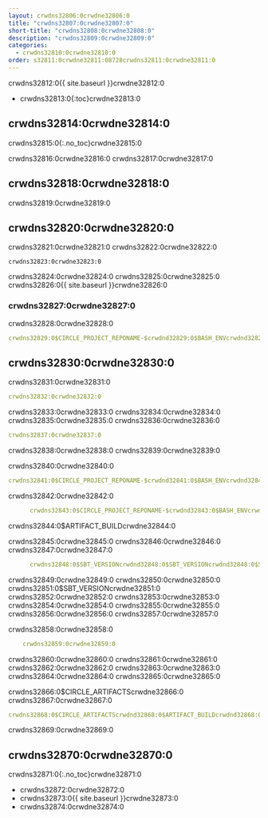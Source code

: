 ```yaml
---
layout: crwdns32806:0crwdne32806:0
title: "crwdns32807:0crwdne32807:0"
short-title: "crwdns32808:0crwdne32808:0"
description: "crwdns32809:0crwdne32809:0"
categories:
  - crwdns32810:0crwdne32810:0
order: s32811:0crwdne32811:08728crwdns32811:0crwdne32811:0
---
```

crwdns32812:0{{ site.baseurl }}crwdne32812:0

- crwdns32813:0{:toc}crwdne32813:0

## crwdns32814:0crwdne32814:0

crwdns32815:0{:.no_toc}crwdne32815:0

crwdns32816:0crwdne32816:0 crwdns32817:0crwdne32817:0

## crwdns32818:0crwdne32818:0

crwdns32819:0crwdne32819:0

## crwdns32820:0crwdne32820:0

crwdns32821:0crwdne32821:0 crwdns32822:0crwdne32822:0

    crwdns32823:0crwdne32823:0
    

crwdns32824:0crwdne32824:0 crwdns32825:0crwdne32825:0 crwdns32826:0{{ site.baseurl }}crwdne32826:0

### crwdns32827:0crwdne32827:0

crwdns32828:0crwdne32828:0

```yaml
crwdns32829:0$CIRCLE_PROJECT_REPONAME-$crwdnd32829:0$BASH_ENVcrwdnd32829:0$SBT_VERSIONcrwdnd32829:0$SBT_VERSIONcrwdnd32829:0$SBT_VERSIONcrwdnd32829:0$SBT_VERSIONcrwdnd32829:0$CIRCLE_ARTIFACTScrwdnd32829:0$ARTIFACT_BUILDcrwdnd32829:0$CIRCLE_ARTIFACTScrwdnd32829:0$ARTIFACT_BUILDcrwdnd32829:0$CIRCLE_SHA1crwdne32829:0
```

## crwdns32830:0crwdne32830:0

crwdns32831:0crwdne32831:0

```yaml
crwdns32832:0crwdne32832:0
```

crwdns32833:0crwdne32833:0 crwdns32834:0crwdne32834:0 crwdns32835:0crwdne32835:0 crwdns32836:0crwdne32836:0

```yaml
crwdns32837:0crwdne32837:0
```

crwdns32838:0crwdne32838:0 crwdns32839:0crwdne32839:0

crwdns32840:0crwdne32840:0

```yaml
crwdns32841:0$CIRCLE_PROJECT_REPONAME-$crwdnd32841:0$BASH_ENVcrwdnd32841:0$SBT_VERSIONcrwdnd32841:0$SBT_VERSIONcrwdnd32841:0$SBT_VERSIONcrwdnd32841:0$SBT_VERSIONcrwdne32841:0
```

crwdns32842:0crwdne32842:0

```yaml
      crwdns32843:0$CIRCLE_PROJECT_REPONAME-$crwdnd32843:0$BASH_ENVcrwdne32843:0
```

crwdns32844:0$ARTIFACT_BUILDcrwdne32844:0

crwdns32845:0crwdne32845:0 crwdns32846:0crwdne32846:0 crwdns32847:0crwdne32847:0

```yaml
      crwdns32848:0$SBT_VERSIONcrwdnd32848:0$SBT_VERSIONcrwdnd32848:0$SBT_VERSIONcrwdnd32848:0$SBT_VERSIONcrwdne32848:0
```

crwdns32849:0crwdne32849:0 crwdns32850:0crwdne32850:0 crwdns32851:0$SBT_VERSIONcrwdne32851:0 crwdns32852:0crwdne32852:0 crwdns32853:0crwdne32853:0 crwdns32854:0crwdne32854:0 crwdns32855:0crwdne32855:0 crwdns32856:0crwdne32856:0 crwdns32857:0crwdne32857:0

crwdns32858:0crwdne32858:0

```yaml
    crwdns32859:0crwdne32859:0
```

crwdns32860:0crwdne32860:0 crwdns32861:0crwdne32861:0 crwdns32862:0crwdne32862:0 crwdns32863:0crwdne32863:0 crwdns32864:0crwdne32864:0 crwdns32865:0crwdne32865:0

crwdns32866:0$CIRCLE_ARTIFACTScrwdne32866:0 crwdns32867:0crwdne32867:0

```yaml
crwdns32868:0$CIRCLE_ARTIFACTScrwdnd32868:0$ARTIFACT_BUILDcrwdnd32868:0$CIRCLE_ARTIFACTScrwdnd32868:0$ARTIFACT_BUILDcrwdnd32868:0$CIRCLE_SHA1crwdne32868:0
```

crwdns32869:0crwdne32869:0

## crwdns32870:0crwdne32870:0

crwdns32871:0{:.no_toc}crwdne32871:0

- crwdns32872:0crwdne32872:0
- crwdns32873:0{{ site.baseurl }}crwdne32873:0
- crwdns32874:0crwdne32874:0